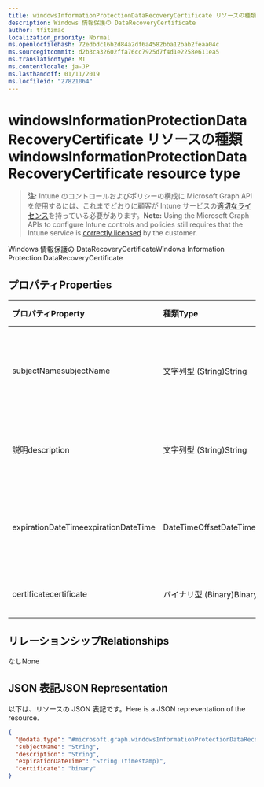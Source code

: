 ```yaml
---
title: windowsInformationProtectionDataRecoveryCertificate リソースの種類
description: Windows 情報保護の DataRecoveryCertificate
author: tfitzmac
localization_priority: Normal
ms.openlocfilehash: 72edbdc16b2d84a2df6a4582bba12bab2feaa04c
ms.sourcegitcommit: d2b3ca32602ffa76cc7925d7f4d1e2258e611ea5
ms.translationtype: MT
ms.contentlocale: ja-JP
ms.lasthandoff: 01/11/2019
ms.locfileid: "27821064"
---
```

# <a name="windowsinformationprotectiondatarecoverycertificate-resource-type"></a><span data-ttu-id="0a619-103">windowsInformationProtectionDataRecoveryCertificate リソースの種類</span><span class="sxs-lookup"><span data-stu-id="0a619-103">windowsInformationProtectionDataRecoveryCertificate resource type</span></span>

> <span data-ttu-id="0a619-104">**注:** Intune のコントロールおよびポリシーの構成に Microsoft Graph API を使用するには、これまでどおりに顧客が Intune サービスの[適切なライセンス](https://go.microsoft.com/fwlink/?linkid=839381)を持っている必要があります。</span><span class="sxs-lookup"><span data-stu-id="0a619-104">**Note:** Using the Microsoft Graph APIs to configure Intune controls and policies still requires that the Intune service is [correctly licensed](https://go.microsoft.com/fwlink/?linkid=839381) by the customer.</span></span>

<span data-ttu-id="0a619-105">Windows 情報保護の DataRecoveryCertificate</span><span class="sxs-lookup"><span data-stu-id="0a619-105">Windows Information Protection DataRecoveryCertificate</span></span>
## <a name="properties"></a><span data-ttu-id="0a619-106">プロパティ</span><span class="sxs-lookup"><span data-stu-id="0a619-106">Properties</span></span>
|<span data-ttu-id="0a619-107">プロパティ</span><span class="sxs-lookup"><span data-stu-id="0a619-107">Property</span></span>|<span data-ttu-id="0a619-108">種類</span><span class="sxs-lookup"><span data-stu-id="0a619-108">Type</span></span>|<span data-ttu-id="0a619-109">説明</span><span class="sxs-lookup"><span data-stu-id="0a619-109">Description</span></span>|
|:---|:---|:---|
|<span data-ttu-id="0a619-110">subjectName</span><span class="sxs-lookup"><span data-stu-id="0a619-110">subjectName</span></span>|<span data-ttu-id="0a619-111">文字列型 (String)</span><span class="sxs-lookup"><span data-stu-id="0a619-111">String</span></span>|<span data-ttu-id="0a619-112">データ回復証明書のサブジェクト名</span><span class="sxs-lookup"><span data-stu-id="0a619-112">Data recovery Certificate subject name</span></span>|
|<span data-ttu-id="0a619-113">説明</span><span class="sxs-lookup"><span data-stu-id="0a619-113">description</span></span>|<span data-ttu-id="0a619-114">文字列型 (String)</span><span class="sxs-lookup"><span data-stu-id="0a619-114">String</span></span>|<span data-ttu-id="0a619-115">データ回復証明書の説明</span><span class="sxs-lookup"><span data-stu-id="0a619-115">Data recovery Certificate description</span></span>|
|<span data-ttu-id="0a619-116">expirationDateTime</span><span class="sxs-lookup"><span data-stu-id="0a619-116">expirationDateTime</span></span>|<span data-ttu-id="0a619-117">DateTimeOffset</span><span class="sxs-lookup"><span data-stu-id="0a619-117">DateTimeOffset</span></span>|<span data-ttu-id="0a619-118">データ回復証明書の有効期限日時</span><span class="sxs-lookup"><span data-stu-id="0a619-118">Data recovery Certificate expiration datetime</span></span>|
|<span data-ttu-id="0a619-119">certificate</span><span class="sxs-lookup"><span data-stu-id="0a619-119">certificate</span></span>|<span data-ttu-id="0a619-120">バイナリ型 (Binary)</span><span class="sxs-lookup"><span data-stu-id="0a619-120">Binary</span></span>|<span data-ttu-id="0a619-121">データ回復証明書</span><span class="sxs-lookup"><span data-stu-id="0a619-121">Data recovery Certificate</span></span>|

## <a name="relationships"></a><span data-ttu-id="0a619-122">リレーションシップ</span><span class="sxs-lookup"><span data-stu-id="0a619-122">Relationships</span></span>
<span data-ttu-id="0a619-123">なし</span><span class="sxs-lookup"><span data-stu-id="0a619-123">None</span></span>
## <a name="json-representation"></a><span data-ttu-id="0a619-124">JSON 表記</span><span class="sxs-lookup"><span data-stu-id="0a619-124">JSON Representation</span></span>
<span data-ttu-id="0a619-125">以下は、リソースの JSON 表記です。</span><span class="sxs-lookup"><span data-stu-id="0a619-125">Here is a JSON representation of the resource.</span></span>
<!-- {
  "blockType": "resource",
  "@odata.type": "microsoft.graph.windowsInformationProtectionDataRecoveryCertificate"
}
-->
``` json
{
  "@odata.type": "#microsoft.graph.windowsInformationProtectionDataRecoveryCertificate",
  "subjectName": "String",
  "description": "String",
  "expirationDateTime": "String (timestamp)",
  "certificate": "binary"
}
```



